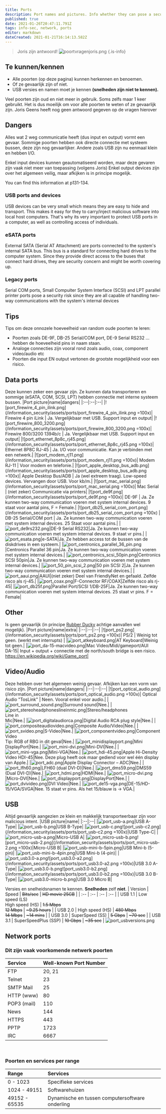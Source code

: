 ```yaml
---
title: Ports
description: Port names and pictures. Info whether they can pose a security risk or not.
published: true
date: 2021-01-26T20:47:11.791Z
tags: info-sec, network, ports
editor: markdown
dateCreated: 2021-01-21T16:14:13.582Z
---
```


> Joris zijn antwoord!
![poortvragenjoris.png](/information_security/assets/ports/poortvragenjoris.png)
{.is-info}

## Te kunnen/kennen
- Alle poorten (op deze pagina) kunnen herkennen en benoemen.
- Of ze gevaarlijk zijn of niet.
- USB versies en namen moet je kennen **(snelheden zijn niet te kennen).**

Veel poorten zijn oud en niet meer in gebruik. Soms zelfs maar 1 keer gebruikt. Het is dus moeilijk om voor alle poorten te weten of ze gevaarlijk zijn. Joris Geens heeft nog geen antwoord gegeven op de vragen hierover

## Dangers
Alles wat 2 weg communicatie heeft (dus input en output) vormt een gevaar. Sommige poorten hebben ook directe connectie met systeem bussen, deze zijn nog gevaarlijker.
Andere zoals USB zijn nu eenmaal klein en hebben I/O.

Enkel input devices kunnen geautomatiseerd worden, maar deze gevaren zijn vaak niet meer van toepassing (volgens Joris)
Enkel output devices zijn over het algemeen veilig, maar afkijken is in principe mogelijk.

You can find this information at p131-134.

### USB ports and devices
USB devices can be very small which means they are easy to hide and transport. This makes it easy for they to carry/inject malicious software into local host computers.
That's why its very important to protect USB ports in a computer, as well as controlling access of individuals.

### eSATA ports
External SATA (Serial AT Attachment) are ports connected to the system's internal SATA bus. This bus is a standard for connecting hard drives to the computer system. Since they provide direct access to the buses that connect hard drives, they are security concern and might be worth covering up.

### Legacy ports
Serial COM ports, Small Compuiter System Interface (SCSI) and LPT parallel printer ports pose a security risk since they are all capable of handling two-way communications with the system's internal devices

## Tips
Tips om deze onnozele hoeveelheid van random oude poorten te leren:
- Poorten zoals DE-9F, DB-25 Serial/COM port, DE-9 Serial RS232 ... hebben de hoeveelheid pins in naam staan.
- Analoge connecties zijn vooral rond zoals audio, coax, component video/audio etc
- Poorten die input EN output vertonen de grootste mogelijkheid voor een risico.

## Data ports
Deze kunnen zeker een gevaar zijn. Ze kunnen data transporteren en sommige (eSATA, COM, SCSI, LPT) hebben connectie met interne systeem bussen.
|Port picture|name|dangers|
|:--|:--|:--|
|![port_firewire_4_pin_ilink.png](/information_security/assets/ports/port_firewire_4_pin_ilink.png =100x)| Firewire 4 pin iLink | Ja. Vergelijkbaar met USB. Support input en output|
|![port_firewire_800_3200.png](/information_security/assets/ports/port_firewire_800_3200.png =100x)| Firewire 800/3200 1394b/c | Ja. Vergelijkbaar met USB. Support input en output|
|![port_ethernet_8p8c_rj45.png](/information_security/assets/ports/port_ethernet_8p8c_rj45.png =100x)| Ethernet 8P8C RJ-45 | Ja. I/O voor communicatie. Kan je verbinden met een netwerk.|
|![port_modem_rj11.png](/information_security/assets/ports/port_modem_rj11.png =100x)| Modem RJ-11 | Voor modem en telefonie.|
|![port_apple_desktop_bus_adb.png](/information_security/assets/ports/port_apple_desktop_bus_adb.png =100x)| Apple Desktop Bus/ADB | Ja (wel extreem traag). Low-speed devices. Vervangen door USB. Voor kb/m.|
|![port_mac_serial.png](/information_security/assets/ports/port_mac_serial.png =100x)| Mac Serial | (niet zeker) Communicatie via printers|
|![port_de9f.png](/information_security/assets/ports/port_de9f.png =100x)| DE-9F | Ja. Ze kunnen two-way communication voeren met system internal devices. 9 staat voor aantal pins, F = Female.|
|![port_db25_serial_com_port.png](/information_security/assets/ports/port_db25_serial_com_port.png =100x) | DB-25 Serial/COM port | Ja. Ze kunnen two-way communication voeren met system internal devices. 25 Staat voor aantal pins.|
|![port_de9rs232.png](/information_security/assets/ports/port_de9rs232.png)|DE-9 Serial RS232|Ja. Ze kunnen two-way communication voeren met system internal devices. 9 staat vr pins.|
|![port_esata.png](/information_security/assets/ports/port_esata.png)|e-SATA|Ja. Ze hebben access tot de bussen van de diskdrives in een systeem.|
|![port_centronics_parallel_36_pin.png](/information_security/assets/ports/port_centronics_parallel_36_pin.png)|Centronics Parallel 36 pin|Ja. Ze kunnen two-way communication voeren met system internal devices.|
|![port_centronics_scsi_50pin.png](/information_security/assets/ports/port_centronics_scsi_50pin.png)|Centronics SCSI 50pin|Ja. Ze kunnen two-way communication voeren met system internal devices.|
|![port_50_pin_scsi_2.png](/information_security/assets/ports/port_50_pin_scsi_2.png)|50 pin SCSI 2|Ja. Ze kunnen two-way communication voeren met system internal devices.|
|![port_aaui.png](/information_security/assets/ports/port_aaui.png)|AAUI|(niet zeker) Deel van FriendlyNet en gefaald. Zelfde risco als rj-45.|
|![port_coax.png](/information_security/assets/ports/port_coax.png)|F-Connector RF/COAX|Zelfde risco als rj-45|
|![port_db25f.png](/information_security/assets/ports/port_db25f.png)|Parallel Port/SCSI 1/DB-25F|Ja. Ze kunnen two-way communication voeren met system internal devices. 25 staat vr pins. F = Female|

## Other
Is geen gevaarlijk (in principe [Rubber Ducky](https://www.plurilock.com/answers/rubber-ducky-attack-what-does-rubber-ducky-attack-mean/) achtige aanvallen wel mogelijk).
|Port picture|name|extra|
|:--|:--|:--|
|![port_ps2.png](/information_security/assets/ports/port_ps2.png =100x)| PS/2 | Weinig tot geen. (werkt met interrupts) |
|![port_atkeyboard.png](/information_security/assets/ports/port_atkeyboard.png)|AT Keyboard|Weinig tot geen.|
|![port_da-15-macvideo.png](/information_security/assets/ports/port_da-15-macvideo.png)|Mac Video/Midi/gameport/AUI<br>DA-15| Input + output + connectie met de north/south bridge is een risico. https://en.wikipedia.org/wiki/Game_port|

## Video/Audio
Deze hebben over het algemeen weinig gevaar. Afkijken kan een vorm van risico zijn.
|Port picture|name|dangers|
|:--|:--|:--|
|![port_optical_audio.png](/information_security/assets/ports/port_optical_audio.png =100x)| Optical Audio "TosLink" | Neen. Vooral enkel voor audio.|
|![port_surround_sound.png](/information_security/assets/ports/port_surround_sound.png)|Surround sound|Nee.|
|![port_stereoheadphoneslineinmic.png](/information_security/assets/ports/port_stereoheadphoneslineinmic.png)|Stereo/headphones<br>Line in<br>Mic|Nee.|
|![port_digitalaudiorca.png](/information_security/assets/ports/port_digitalaudiorca.png)|Digital Audio RCA plug style|Nee.|
|![port_compositeaudiovideo.png](/information_security/assets/ports/port_compositeaudiovideo.png)|Composite Audio/Video|Nee.|
|![port_svideo.png](/information_security/assets/ports/port_svideo.png)|S-Video|Nee.|
|![port_componentvideo.png](/information_security/assets/ports/port_componentvideo.png)|Component Video<br>Tip: RGB of RBG in dit geval|Nee.|
|![port_minidisplayport.png](/information_security/assets/ports/port_minidisplayport.png)|Mini DisplayPort|Nee.|
|![port_mini-dvi.png](/information_security/assets/ports/port_mini-dvi.png)|Mini-DVI|Nee.|
|![port_mini-vga.png](/information_security/assets/ports/port_mini-vga.png)|Mini-VGA|Nee.|
|![port_hdi-45.png](/information_security/assets/ports/port_hdi-45.png)|Apple Hi-Density Video HDI-45|Nee. Deze plug heeft ook maar gediend voor wel één display van Apple.|
|![port_adc.png](/information_security/assets/ports/port_adc.png)|Apple Display Connector – ADC|Nee.|
|![port_lfh60.png](/information_security/assets/ports/port_lfh60.png)|LFH60 (dual DVI-D)|Nee.|
|![port_dms59.png](/information_security/assets/ports/port_dms59.png)|DMS59 (Dual DVI-D)|Nee.|
|![port_hdmi.png](/information_security/assets/ports/port_hdmi.png)|HDMI|Nee.|
|![port_micro-dvi.png](/information_security/assets/ports/port_micro-dvi.png)|Micro-DVI|Nee.|
|![port_displayport.png](/information_security/assets/ports/port_displayport.png)|DisplayPort|Nee.|
|![port_dvivideo.png](/information_security/assets/ports/port_dvivideo.png)|DVI Video|Nee.|
|![port_de15-vga.png](/information_security/assets/ports/port_de15-vga.png)|DE-15/HD-15/VGA/SVGA|Nee. 15 staat vr pins. Als het 15/blauw is -> VGA.|

## USB
Altijd gevaarlijk aangezien ze klein en makkelijk transporteerbaar zijn voor malicious intent.
|USB picture|name|
|:--|:--|
|![port_usb-a.png](/information_security/assets/ports/port_usb-a.png)|USB A-Type|
|![port_usb-b.png](/information_security/assets/ports/port_usb-b.png)|USB B-Type|
|![port_usb-c.png](/information_security/assets/ports/port_usb-c.png)![port_usb-c2.png](/information_security/assets/ports/port_usb-c2.png =100x)|USB Type-C|
|![port_micro-usb-a.png](/information_security/assets/ports/port_micro-usb-a.png)|Micro-USB A|
|![port_micro-usb-b.png](/information_security/assets/ports/port_micro-usb-b.png)![port_micro-usb-2.png](/information_security/assets/ports/port_micro-usb-2.png =100x)|Micro-USB B|
|![port_usb-mini-b-5pin.png](/information_security/assets/ports/port_usb-mini-b-5pin.png)|USB Mini-b (5-pin)|
|![port_usb-mini-b-4pin.png](/information_security/assets/ports/port_usb-mini-b-4pin.png)|USB Mini-b (4-pin)|
|![port_usb3.0-a.png](/information_security/assets/ports/port_usb3.0-a.png)![port_usb3.0-a2.png](/information_security/assets/ports/port_usb3.0-a2.png =100x)|USB 3.0 A-Type|
|![port_usb3.0-b.png](/information_security/assets/ports/port_usb3.0-b.png)![port_usb3.0-b2.png](/information_security/assets/ports/port_usb3.0-b2.png =100x)|USB 3.0 B-Type|
|![port_usb3.0-micro-b.png](/information_security/assets/ports/port_usb3.0-micro-b.png)|USB 3.0 Micro B|

Versies en snelheidsnamen te kennen. **Snelheden** zelf **niet**.
| Version | Speed | ~~Bits/sec~~ | ~~HD movie 25GB~~ |
| :-- | :-- | :-- | :-- |
| USB 1.1 | Low speed (LS) <br> High speed (HS) | ~~1.5 Mbps <br> 12 Mbps~~ | ~~\~9.25 hours~~ |
| USB 2.0 | High speed (HS) | ~~480 Mbps <br> 14 Mbps~~ | ~~\~14 mins~~ |
| USB 3.0 | SuperSpeed (SS) | ~~5 Gbps~~ | ~~\~70 sec~~ |
| USB 3.1 | SuperSpeedPlus (SSP) | ~~10 Gbps~~ | ~~\~35 sec~~ |
![port_usbversions.png](/information_security/assets/ports/port_usbversions.png)

## Network ports
### Dit zijn vaak voorkomende netwerk poorten
| Service | Well-known Port Number |
| :-- | :-- |
| FTP | 20, 21 |
| Telnet | 23 |
| SMTP Mail | 25 |
| HTTP (www) | 80 |
| POP3 (mail) | 110 |
| News | 144 |
| HTTPS | 443 |
| PPTP | 1723 |
| IRC | 6667 |
<br>

### Poorten en services per range
|Range|Services|
|:--|:--|
|0 - 1023|Specifieke services|
|1024 - 49151|Softwarehuizen|
|49152 - 65535|Dynamische en tussen computersoftware onderling
